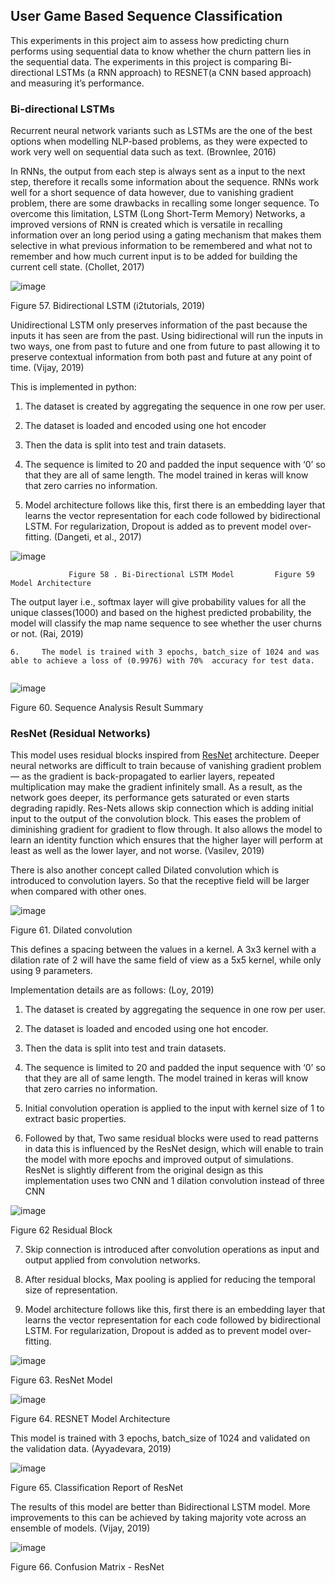 ## User Game Based Sequence Classification 

 

This experiments in this project aim to assess how predicting churn performs using sequential data to know whether the churn pattern lies in the sequential data. The experiments in this project is comparing Bi-directional LSTMs (a RNN approach) to RESNET(a CNN based approach) and measuring it’s performance. 

 

###  Bi-directional LSTMs

 

Recurrent neural network variants such as LSTMs are the one of the best options when modelling NLP-based problems, as they were expected to work very well on sequential data such as text. (Brownlee, 2016)

In RNNs, the output from each step is always sent as a input to the next step, therefore it recalls some information about the sequence. RNNs work well for a short sequence of data however, due to vanishing gradient problem, there are some drawbacks in recalling some longer sequence. To overcome this limitation, LSTM (Long Short-Term Memory) Networks, a improved versions of RNN is created which is versatile in recalling information over an long period using a gating mechanism that makes them selective in what previous information to be remembered and what not to remember and how much current input is to be added for building the current cell state. (Chollet, 2017)

![image](https://user-images.githubusercontent.com/34976961/74977535-c9d4a900-5422-11ea-813b-44d17ffddd63.png)

Figure 57. Bidirectional LSTM (i2tutorials, 2019)

 

Unidirectional LSTM only preserves information of the past because the inputs it has seen are from the past. Using bidirectional will run the inputs in two ways, one from past to future and one from future to past allowing it to preserve contextual information from both past and future at any point of time. (Vijay, 2019)

This is implemented in python:

1.   The dataset is created by aggregating the sequence in one row per user. 

2.   The dataset is loaded and encoded using one hot encoder

3.   Then the data is split into test and train datasets. 

4.   The sequence is limited to 20 and padded the input sequence with ‘0’ so that they are all of same length. The model trained in keras will know that zero carries no information.

5.   Model architecture follows like this, first there is an embedding layer that learns the vector representation for each code followed by bidirectional LSTM. For regularization, Dropout is added as to prevent model over-fitting. (Dangeti, et al., 2017)

 ![image](https://user-images.githubusercontent.com/34976961/74977609-ef61b280-5422-11ea-8422-f402058b268f.png)


                 Figure 58 . Bi-Directional LSTM Model         Figure 59 Model Architecture

The output layer i.e., softmax layer will give probability values for all the unique classes(1000) and based on the highest predicted probability, the model will classify the map name sequence to see whether the user churns or not. (Rai, 2019)

 

 

```
6.     The model is trained with 3 epochs, batch_size of 1024 and was able to achieve a loss of (0.9976) with 70%  accuracy for test data.
 

```
![image](https://user-images.githubusercontent.com/34976961/74977651-04d6dc80-5423-11ea-9570-063f874e6cd5.png)

Figure 60. Sequence Analysis Result Summary

 

### ResNet (Residual Networks)

 

This model uses residual blocks inspired from [ResNet](https://arxiv.org/abs/1512.03385) architecture. Deeper neural networks are difficult to train because of vanishing gradient problem — as the gradient is back-propagated to earlier layers, repeated multiplication may make the gradient infinitely small. As a result, as the network goes deeper, its performance gets saturated or even starts degrading rapidly. Res-Nets allows skip connection  which is adding initial input to the output of the convolution block. This eases the problem of diminishing gradient for gradient to flow through. It also allows the model to learn an identity function which ensures that the higher layer will perform at least as well as the lower layer, and not worse. (Vasilev, 2019)

There is also another concept called Dilated convolution which is introduced to convolution layers. So that the receptive field will be larger when compared with other ones. 

![image](https://user-images.githubusercontent.com/34976961/74977671-0ef8db00-5423-11ea-9cd2-fa9124b15e05.png)


Figure 61. Dilated convolution

This defines a spacing between the values in a kernel. A 3x3 kernel with a dilation rate of 2 will have the same field of view as a 5x5 kernel, while only using 9 parameters. 

Implementation details are as follows: (Loy, 2019)

1.   The dataset is created by aggregating the sequence in one row per user. 

2.   The dataset is loaded and encoded using one hot encoder.

3.   Then the data is split into test and train datasets. 

4.   The sequence is limited to 20 and padded the input sequence with ‘0’ so that they are all of same length. The model trained in keras will know that zero carries no information.

5.   Initial convolution operation is applied to the input with kernel size of 1 to extract basic properties.

6.   Followed by that, Two same residual blocks were used to read patterns in data this is influenced by the ResNet design, which will enable to train the model with more epochs and improved output of simulations. ResNet is slightly different from the original design as this implementation uses two CNN and 1 dilation convolution instead of three CNN

![image](https://user-images.githubusercontent.com/34976961/74977701-20da7e00-5423-11ea-830a-90939ac9a200.png)

Figure 62 Residual Block

7.   Skip connection is introduced after convolution operations as input and output applied from convolution networks.

8.   After residual blocks, Max pooling is applied for reducing the temporal size of representation.

9.   Model architecture follows like this, first there is an embedding layer that learns the vector representation for each code followed by bidirectional LSTM. For regularization, Dropout is added as to prevent model over-fitting.

 

![image](https://user-images.githubusercontent.com/34976961/74977771-44052d80-5423-11ea-8a07-c0d8100b6f75.png)


Figure 63. ResNet Model

![image](https://user-images.githubusercontent.com/34976961/74977786-4ebfc280-5423-11ea-8d8b-ee73c074fee6.png)

Figure 64. RESNET Model Architecture

This model is trained with 3 epochs, batch_size of 1024 and validated on the validation data. (Ayyadevara, 2019)

![image](https://user-images.githubusercontent.com/34976961/74977816-5ed7a200-5423-11ea-8aa8-d36700aab75f.png)


Figure 65. Classification Report of ResNet

The results of this model are better than Bidirectional LSTM model. More improvements to this can be achieved by taking majority vote across an ensemble of models. (Vijay, 2019)

![image](https://user-images.githubusercontent.com/34976961/74977835-672fdd00-5423-11ea-88d3-b098e812a81a.png)

Figure 66. Confusion Matrix - ResNet
 
